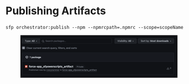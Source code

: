 # Publishing Artifacts

```
sfp orchestrator:publish --npm --npmrcpath=.npmrc --scope=scopeName
```

<figure><img src="../.gitbook/assets/publish.png" alt=""><figcaption></figcaption></figure>
